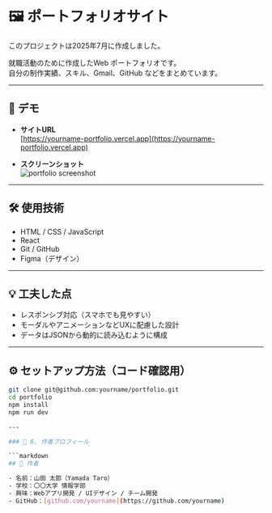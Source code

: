 # 🖼 ポートフォリオサイト
このプロジェクトは2025年7月に作成しました。

就職活動のために作成したWeb ポートフォリオです。  
自分の制作実績、スキル、Gmail、GitHub などをまとめています。

---

## 🔗 デモ

- **サイトURL**  
  [https://yourname-portfolio.vercel.app](https://yourname-portfolio.vercel.app)

- **スクリーンショット**  
  ![portfolio screenshot](./images/screenshot.png)

---

## 🛠 使用技術

- HTML / CSS / JavaScript  
- React  
- Git / GitHub  
- Figma（デザイン）

---

## 💡 工夫した点

- レスポンシブ対応（スマホでも見やすい）
- モーダルやアニメーションなどUXに配慮した設計
- データはJSONから動的に読み込むように構成

---

## ⚙️ セットアップ方法（コード確認用）

```bash
git clone git@github.com:yourname/portfolio.git
cd portfolio
npm install
npm run dev

---

### 📌 6. 作者プロフィール

```markdown
## 👤 作者

- 名前：山田 太郎（Yamada Taro）
- 学校：〇〇大学 情報学部
- 興味：Webアプリ開発 / UIデザイン / チーム開発
- GitHub：[github.com/yourname](https://github.com/yourname)
